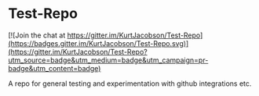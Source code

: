 # Test-Repo

[![Join the chat at https://gitter.im/KurtJacobson/Test-Repo](https://badges.gitter.im/KurtJacobson/Test-Repo.svg)](https://gitter.im/KurtJacobson/Test-Repo?utm_source=badge&utm_medium=badge&utm_campaign=pr-badge&utm_content=badge)

A repo for general testing and experimentation with github integrations etc.
